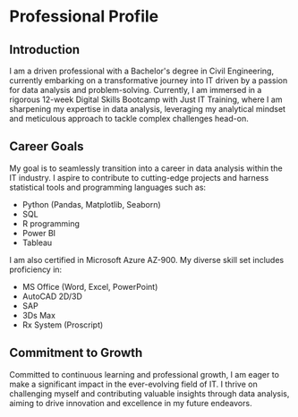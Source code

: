 # Professional Profile

## Introduction

I am a driven professional with a Bachelor's degree in Civil Engineering, currently embarking on a transformative journey into IT driven by a passion for data analysis and problem-solving. Currently, I am immersed in a rigorous 12-week Digital Skills Bootcamp with Just IT Training, where I am sharpening my expertise in data analysis, leveraging my analytical mindset and meticulous approach to tackle complex challenges head-on.

## Career Goals

My goal is to seamlessly transition into a career in data analysis within the IT industry. I aspire to contribute to cutting-edge projects and harness statistical tools and programming languages such as:
- Python (Pandas, Matplotlib, Seaborn)
- SQL
- R programming
- Power BI
- Tableau

I am also certified in Microsoft Azure AZ-900. My diverse skill set includes proficiency in:
- MS Office (Word, Excel, PowerPoint)
- AutoCAD 2D/3D
- SAP
- 3Ds Max
- Rx System (Proscript)

## Commitment to Growth

Committed to continuous learning and professional growth, I am eager to make a significant impact in the ever-evolving field of IT. I thrive on challenging myself and contributing valuable insights through data analysis, aiming to drive innovation and excellence in my future endeavors.

